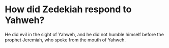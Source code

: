 # How did Zedekiah respond to Yahweh?

He did evil in the sight of Yahweh, and he did not humble himself before the prophet Jeremiah, who spoke from the mouth of Yahweh. 
